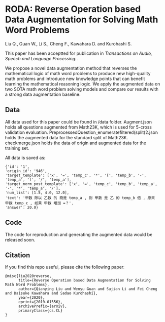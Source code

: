 # RODA: Reverse Operation based Data Augmentation for Solving Math Word Problems
Liu Q., Guan W., Li S., Cheng F., Kawahara D. and Kurohashi S. 



This paper has been acceptted for publication in *Transactions on Audio, Speech and Language Processing.*.

We propose a novel data augmentation method that reverses the mathematical logic of math word problems to produce new high-quality math problems
and introduce new knowledge points that can benefit learning the mathematical reasoning logic. We apply the augmented data on two SOTA math word problem solving models and compare our results with a strong data augmentation baseline.

## Data

All data used for this paper could be found in /data folder. Augment.json holds all questions augmented from Math23K, which is used for 5-cross validation evaluation. PreprocessedQuestion_enumeratefiltered(split)2.json holds the augmented data for the standard split of Math23K. checkmerge.json holds the data of origin and augmented data for the training set.

All data is saved as:

```
{'id': '1', 
'origin_id': '946', 
'target_template': ['x', '=', 'temp_c', '*', '(', 'temp_b', '-', 'temp_a', ')', '/', 'temp_a'], 
'target_norm_post_template': ['x', '=', 'temp_c', 'temp_b', 'temp_a', '-', '*', 'temp_a', '/'], 
'num_list': [1.5, 4.0, 12.0], 
'text': '甲数 除以 乙数 的 商是 temp_a , 则 甲数 是 乙 的 temp_b 倍 , 原来 甲数 temp_c , 如果 甲数 增加 =？', 
'answer': 20.0}
```

## Code

The code for reproduction and generating the augmented data would be released soon.

## Citation

If you find this repo useful, please cite the following paper:

```
@misc{liu2020reverse,
      title={Reverse Operation based Data Augmentation for Solving Math Word Problems}, 
      author={Qianying Liu and Wenyu Guan and Sujian Li and Fei Cheng and Daisuke Kawahara and Sadao Kurohashi},
      year={2020},
      eprint={2010.01556},
      archivePrefix={arXiv},
      primaryClass={cs.CL}
}
```
